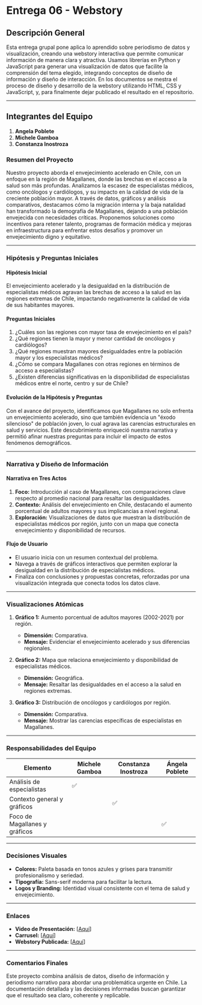# Entrega 06 - Webstory 

## Descripción General

Esta entrega grupal pone aplica lo aprendido sobre periodismo de datos y visualización, creando una webstory interactiva que permite comunicar información de manera clara y atractiva. Usamos librerías en Python y JavaScript para generar una visualización de datos que facilite la comprensión del tema elegido, integrando conceptos de diseño de información y diseño de interacción. En los documentos se mestra el proceso de diseño y desarrollo de la webstory utilizando HTML, CSS y JavaScript, y, para finalmente dejar publicado el resultado en el repositorio. 

---

## Integrantes del Equipo

1. **Angela Poblete** 
2. **Michele Gamboa** 
3. **Constanza Inostroza** 

### **Resumen del Proyecto**
Nuestro proyecto aborda el envejecimiento acelerado en Chile, con un enfoque en la región de Magallanes, donde las brechas en el acceso a la salud son más profundas. Analizamos la escasez de especialistas médicos, como oncólogos y cardiólogos, y su impacto en la calidad de vida de la creciente población mayor. A través de datos, gráficos y análisis comparativos, destacamos cómo la migración interna y la baja natalidad han transformado la demografía de Magallanes, dejando a una población envejecida con necesidades críticas. Proponemos soluciones como incentivos para retener talento, programas de formación médica y mejoras en infraestructura para enfrentar estos desafíos y promover un envejecimiento digno y equitativo.

---

### **Hipótesis y Preguntas Iniciales**

#### **Hipótesis Inicial**
El envejecimiento acelerado y la desigualdad en la distribución de especialistas médicos agravan las brechas de acceso a la salud en las regiones extremas de Chile, impactando negativamente la calidad de vida de sus habitantes mayores.

#### **Preguntas Iniciales**
1. ¿Cuáles son las regiones con mayor tasa de envejecimiento en el país?
2. ¿Qué regiones tienen la mayor y menor cantidad de oncólogos y cardiólogos?
3. ¿Qué regiones muestran mayores desigualdades entre la población mayor y los especialistas médicos?
4. ¿Cómo se compara Magallanes con otras regiones en términos de acceso a especialistas?
5. ¿Existen diferencias significativas en la disponibilidad de especialistas médicos entre el norte, centro y sur de Chile?

#### **Evolución de la Hipótesis y Preguntas**
Con el avance del proyecto, identificamos que Magallanes no solo enfrenta un envejecimiento acelerado, sino que también evidencia un "éxodo silencioso" de población joven, lo cual agrava las carencias estructurales en salud y servicios. Este descubrimiento enriqueció nuestra narrativa y permitió afinar nuestras preguntas para incluir el impacto de estos fenómenos demográficos.

---

### **Narrativa y Diseño de Información**

#### **Narrativa en Tres Actos**
1. **Foco:** Introducción al caso de Magallanes, con comparaciones clave respecto al promedio nacional para resaltar las desigualdades.
2. **Contexto:** Análisis del envejecimiento en Chile, destacando el aumento porcentual de adultos mayores y sus implicancias a nivel regional.
3. **Exploración:** Visualizaciones de datos que muestran la distribución de especialistas médicos por región, junto con un mapa que conecta envejecimiento y disponibilidad de recursos.

#### **Flujo de Usuario**
- El usuario inicia con un resumen contextual del problema.
- Navega a través de gráficos interactivos que permiten explorar la desigualdad en la distribución de especialistas médicos.
- Finaliza con conclusiones y propuestas concretas, reforzadas por una visualización integrada que conecta todos los datos clave.

---

### **Visualizaciones Atómicas**

1. **Gráfico 1:** Aumento porcentual de adultos mayores (2002-2021) por región. 
   - **Dimensión:** Comparativa.
   - **Mensaje:** Evidenciar el envejecimiento acelerado y sus diferencias regionales.

2. **Gráfico 2:** Mapa que relaciona envejecimiento y disponibilidad de especialistas médicos.
   - **Dimensión:** Geográfica.
   - **Mensaje:** Resaltar las desigualdades en el acceso a la salud en regiones extremas.

3. **Gráfico 3:** Distribución de oncólogos y cardiólogos por región.
   - **Dimensión:** Comparativa.
   - **Mensaje:** Mostrar las carencias específicas de especialistas en Magallanes.

---

### **Responsabilidades del Equipo**

| Elemento                       | Michele Gamboa          | Constanza Inostroza      | Ángela Poblete          |
|--------------------------------|--------------------------|--------------------------|--------------------------|
| Análisis de especialistas      | ✅                       |                          |                          |
| Contexto general y gráficos    |                          | ✅                       |                          |
| Foco de Magallanes y gráficos  |                          |                          | ✅                       |

---

### **Decisiones Visuales**
- **Colores:** Paleta basada en tonos azules y grises para transmitir profesionalismo y seriedad.
- **Tipografía:** Sans-serif moderna para facilitar la lectura.
- **Logos y Branding:** Identidad visual consistente con el tema de salud y envejecimiento.

---

### **Enlaces**
- **Video de Presentación:** [[Aquí](https://youtube.com/shorts/p2kUPmjWDLQ?feature=share)]
- **Carrusel:** [[Aquí](https://github.com/angelapobb/grupo/blob/main/Entrega_05/Carrusel%20instagram%20entrega%202%20(6).pdf.pdf)]
- **Webstory Publicada:** [[Aquí](https://angelapobb.github.io/grupo/)]

---

### **Comentarios Finales**
Este proyecto combina análisis de datos, diseño de información y periodismo narrativo para abordar una problemática urgente en Chile. La documentación detallada y las decisiones informadas buscan garantizar que el resultado sea claro, coherente y replicable.
